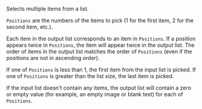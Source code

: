 Selects multiple items from a list.

`Positions` are the numbers of the items to pick (1 for the first item, 2 for the second item, etc.).

Each item in the output list corresponds to an item in `Positions`. If a position appears twice in `Positions`, the item will appear twice in the output list. The order of items in the output list matches the order of `Positions` (even if the positions are not in ascending order).

If one of `Positions` is less than 1, the first item from the input list is picked. If one of `Positions` is greater than the list size, the last item is picked.

If the input list doesn't contain any items, the output list will contain a zero or empty value (for example, an empty image or blank text) for each of `Positions`.
